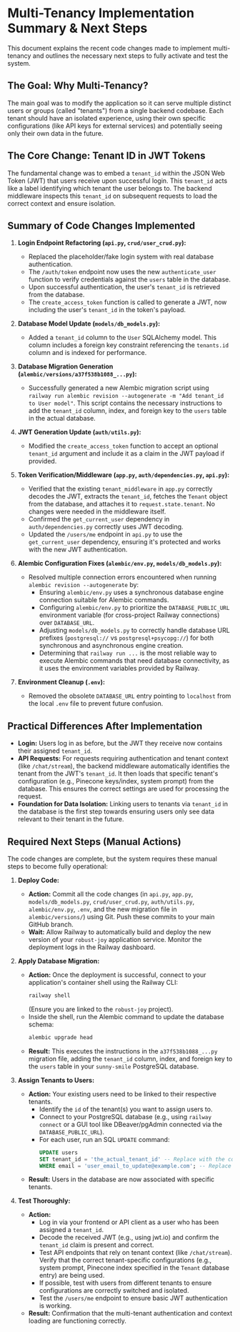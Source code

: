 # Multi-Tenancy Implementation Summary & Next Steps

This document explains the recent code changes made to implement multi-tenancy and outlines the necessary next steps to fully activate and test the system.

## The Goal: Why Multi-Tenancy?

The main goal was to modify the application so it can serve multiple distinct users or groups (called "tenants") from a single backend codebase. Each tenant should have an isolated experience, using their own specific configurations (like API keys for external services) and potentially seeing only their own data in the future.

## The Core Change: Tenant ID in JWT Tokens

The fundamental change was to embed a `tenant_id` within the JSON Web Token (JWT) that users receive upon successful login. This `tenant_id` acts like a label identifying which tenant the user belongs to. The backend middleware inspects this `tenant_id` on subsequent requests to load the correct context and ensure isolation.

## Summary of Code Changes Implemented

1.  **Login Endpoint Refactoring (`api.py`, `crud/user_crud.py`):**
    *   Replaced the placeholder/fake login system with real database authentication.
    *   The `/auth/token` endpoint now uses the new `authenticate_user` function to verify credentials against the `users` table in the database.
    *   Upon successful authentication, the user's `tenant_id` is retrieved from the database.
    *   The `create_access_token` function is called to generate a JWT, now including the user's `tenant_id` in the token's payload.

2.  **Database Model Update (`models/db_models.py`):**
    *   Added a `tenant_id` column to the `User` SQLAlchemy model. This column includes a foreign key constraint referencing the `tenants.id` column and is indexed for performance.

3.  **Database Migration Generation (`alembic/versions/a37f538b1088_...py`):**
    *   Successfully generated a new Alembic migration script using `railway run alembic revision --autogenerate -m "Add tenant_id to User model"`. This script contains the necessary instructions to add the `tenant_id` column, index, and foreign key to the `users` table in the actual database.

4.  **JWT Generation Update (`auth/utils.py`):**
    *   Modified the `create_access_token` function to accept an optional `tenant_id` argument and include it as a claim in the JWT payload if provided.

5.  **Token Verification/Middleware (`app.py`, `auth/dependencies.py`, `api.py`):**
    *   Verified that the existing `tenant_middleware` in `app.py` correctly decodes the JWT, extracts the `tenant_id`, fetches the `Tenant` object from the database, and attaches it to `request.state.tenant`. No changes were needed in the middleware itself.
    *   Confirmed the `get_current_user` dependency in `auth/dependencies.py` correctly uses JWT decoding.
    *   Updated the `/users/me` endpoint in `api.py` to use the `get_current_user` dependency, ensuring it's protected and works with the new JWT authentication.

6.  **Alembic Configuration Fixes (`alembic/env.py`, `models/db_models.py`):**
    *   Resolved multiple connection errors encountered when running `alembic revision --autogenerate` by:
        *   Ensuring `alembic/env.py` uses a synchronous database engine connection suitable for Alembic commands.
        *   Configuring `alembic/env.py` to prioritize the `DATABASE_PUBLIC_URL` environment variable (for cross-project Railway connections) over `DATABASE_URL`.
        *   Adjusting `models/db_models.py` to correctly handle database URL prefixes (`postgresql://` vs `postgresql+psycopg://`) for both synchronous and asynchronous engine creation.
        *   Determining that `railway run ...` is the most reliable way to execute Alembic commands that need database connectivity, as it uses the environment variables provided by Railway.

7.  **Environment Cleanup (`.env`):**
    *   Removed the obsolete `DATABASE_URL` entry pointing to `localhost` from the local `.env` file to prevent future confusion.

## Practical Differences After Implementation

*   **Login:** Users log in as before, but the JWT they receive now contains their assigned `tenant_id`.
*   **API Requests:** For requests requiring authentication and tenant context (like `/chat/stream`), the backend middleware automatically identifies the tenant from the JWT's `tenant_id`. It then loads that specific tenant's configuration (e.g., Pinecone keys/index, system prompt) from the database. This ensures the correct settings are used for processing the request.
*   **Foundation for Data Isolation:** Linking users to tenants via `tenant_id` in the database is the first step towards ensuring users only see data relevant to their tenant in the future.

## Required Next Steps (Manual Actions)

The code changes are complete, but the system requires these manual steps to become fully operational:

1.  **Deploy Code:**
    *   **Action:** Commit all the code changes (in `api.py`, `app.py`, `models/db_models.py`, `crud/user_crud.py`, `auth/utils.py`, `alembic/env.py`, `.env`, and the new migration file in `alembic/versions/`) using Git. Push these commits to your main GitHub branch.
    *   **Wait:** Allow Railway to automatically build and deploy the new version of your `robust-joy` application service. Monitor the deployment logs in the Railway dashboard.

2.  **Apply Database Migration:**
    *   **Action:** Once the deployment is successful, connect to your application's container shell using the Railway CLI:
        ```bash
        railway shell
        ```
        (Ensure you are linked to the `robust-joy` project).
    *   Inside the shell, run the Alembic command to update the database schema:
        ```bash
        alembic upgrade head
        ```
    *   **Result:** This executes the instructions in the `a37f538b1088_...py` migration file, adding the `tenant_id` column, index, and foreign key to the `users` table in your `sunny-smile` PostgreSQL database.

3.  **Assign Tenants to Users:**
    *   **Action:** Your existing users need to be linked to their respective tenants.
        *   Identify the `id` of the tenant(s) you want to assign users to.
        *   Connect to your PostgreSQL database (e.g., using `railway connect` or a GUI tool like DBeaver/pgAdmin connected via the `DATABASE_PUBLIC_URL`).
        *   For each user, run an SQL `UPDATE` command:
            ```sql
            UPDATE users
            SET tenant_id = 'the_actual_tenant_id' -- Replace with the correct tenant ID string
            WHERE email = 'user_email_to_update@example.com'; -- Replace with the user's email
            ```
    *   **Result:** Users in the database are now associated with specific tenants.

4.  **Test Thoroughly:**
    *   **Action:**
        *   Log in via your frontend or API client as a user who has been assigned a `tenant_id`.
        *   Decode the received JWT (e.g., using jwt.io) and confirm the `tenant_id` claim is present and correct.
        *   Test API endpoints that rely on tenant context (like `/chat/stream`). Verify that the correct tenant-specific configurations (e.g., system prompt, Pinecone index specified in the `Tenant` database entry) are being used.
        *   If possible, test with users from different tenants to ensure configurations are correctly switched and isolated.
        *   Test the `/users/me` endpoint to ensure basic JWT authentication is working.
    *   **Result:** Confirmation that the multi-tenant authentication and context loading are functioning correctly.